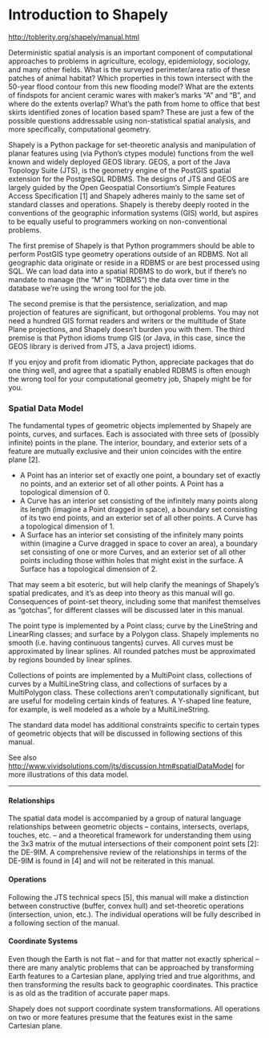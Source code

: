 Introduction to Shapely
=======================
http://toblerity.org/shapely/manual.html

Deterministic spatial analysis is an important component of computational approaches to problems in agriculture, ecology, epidemiology, sociology, and many other fields. What is the surveyed perimeter/area ratio of these patches of animal habitat? Which properties in this town intersect with the 50-year flood contour from this new flooding model? What are the extents of findspots for ancient ceramic wares with maker’s marks “A” and “B”, and where do the extents overlap? What’s the path from home to office that best skirts identified zones of location based spam? These are just a few of the possible questions addressable using non-statistical spatial analysis, and more specifically, computational geometry.

Shapely is a Python package for set-theoretic analysis and manipulation of planar features using (via Python’s ctypes module) functions from the well known and widely deployed GEOS library. GEOS, a port of the Java Topology Suite (JTS), is the geometry engine of the PostGIS spatial extension for the PostgreSQL RDBMS. The designs of JTS and GEOS are largely guided by the Open Geospatial Consortium‘s Simple Features Access Specification [1] and Shapely adheres mainly to the same set of standard classes and operations. Shapely is thereby deeply rooted in the conventions of the geographic information systems (GIS) world, but aspires to be equally useful to programmers working on non-conventional problems.

The first premise of Shapely is that Python programmers should be able to perform PostGIS type geometry operations outside of an RDBMS. Not all geographic data originate or reside in a RDBMS or are best processed using SQL. We can load data into a spatial RDBMS to do work, but if there’s no mandate to manage (the “M” in “RDBMS”) the data over time in the database we’re using the wrong tool for the job. 

The second premise is that the persistence, serialization, and map projection of features are significant, but orthogonal problems. You may not need a hundred GIS format readers and writers or the multitude of State Plane projections, and Shapely doesn’t burden you with them. The third premise is that Python idioms trump GIS (or Java, in this case, since the GEOS library is derived from JTS, a Java project) idioms.

If you enjoy and profit from idiomatic Python, appreciate packages that do one thing well, and agree that a spatially enabled RDBMS is often enough the wrong tool for your computational geometry job, Shapely might be for you.

### Spatial Data Model
The fundamental types of geometric objects implemented by Shapely are points, curves, and surfaces. Each is associated with three sets of (possibly infinite) points in the plane. The interior, boundary, and exterior sets of a feature are mutually exclusive and their union coincides with the entire plane [2].

- A Point has an interior set of exactly one point, a boundary set of exactly no points, and an exterior set of all other points. A Point has a topological dimension of 0.
- A Curve has an interior set consisting of the infinitely many points along its length (imagine a Point dragged in space), a boundary set consisting of its two end points, and an exterior set of all other points. A Curve has a topological dimension of 1.
- A Surface has an interior set consisting of the infinitely many points within (imagine a Curve dragged in space to cover an area), a boundary set consisting of one or more Curves, and an exterior set of all other points including those within holes that might exist in the surface. A Surface has a topological dimension of 2.

That may seem a bit esoteric, but will help clarify the meanings of Shapely’s spatial predicates, and it’s as deep into theory as this manual will go. Consequences of point-set theory, including some that manifest themselves as “gotchas”, for different classes will be discussed later in this manual.

The point type is implemented by a Point class; curve by the LineString and LinearRing classes; and surface by a Polygon class. Shapely implements no smooth (i.e. having continuous tangents) curves. All curves must be approximated by linear splines. All rounded patches must be approximated by regions bounded by linear splines.

Collections of points are implemented by a MultiPoint class, collections of curves by a MultiLineString class, and collections of surfaces by a MultiPolygon class. These collections aren’t computationally significant, but are useful for modeling certain kinds of features. A Y-shaped line feature, for example, is well modeled as a whole by a MultiLineString.

The standard data model has additional constraints specific to certain types of geometric objects that will be discussed in following sections of this manual.

See also http://www.vividsolutions.com/jts/discussion.htm#spatialDataModel for more illustrations of this data model.

<hr>

#### Relationships
The spatial data model is accompanied by a group of natural language relationships between geometric objects – contains, intersects, overlaps, touches, etc. – and a theoretical framework for understanding them using the 3x3 matrix of the mutual intersections of their component point sets [2]: the DE-9IM. A comprehensive review of the relationships in terms of the DE-9IM is found in [4] and will not be reiterated in this manual.

#### Operations
Following the JTS technical specs [5], this manual will make a distinction between constructive (buffer, convex hull) and set-theoretic operations (intersection, union, etc.). The individual operations will be fully described in a following section of the manual.

#### Coordinate Systems
Even though the Earth is not flat – and for that matter not exactly spherical – there are many analytic problems that can be approached by transforming Earth features to a Cartesian plane, applying tried and true algorithms, and then transforming the results back to geographic coordinates. This practice is as old as the tradition of accurate paper maps.

Shapely does not support coordinate system transformations. All operations on two or more features presume that the features exist in the same Cartesian plane.

